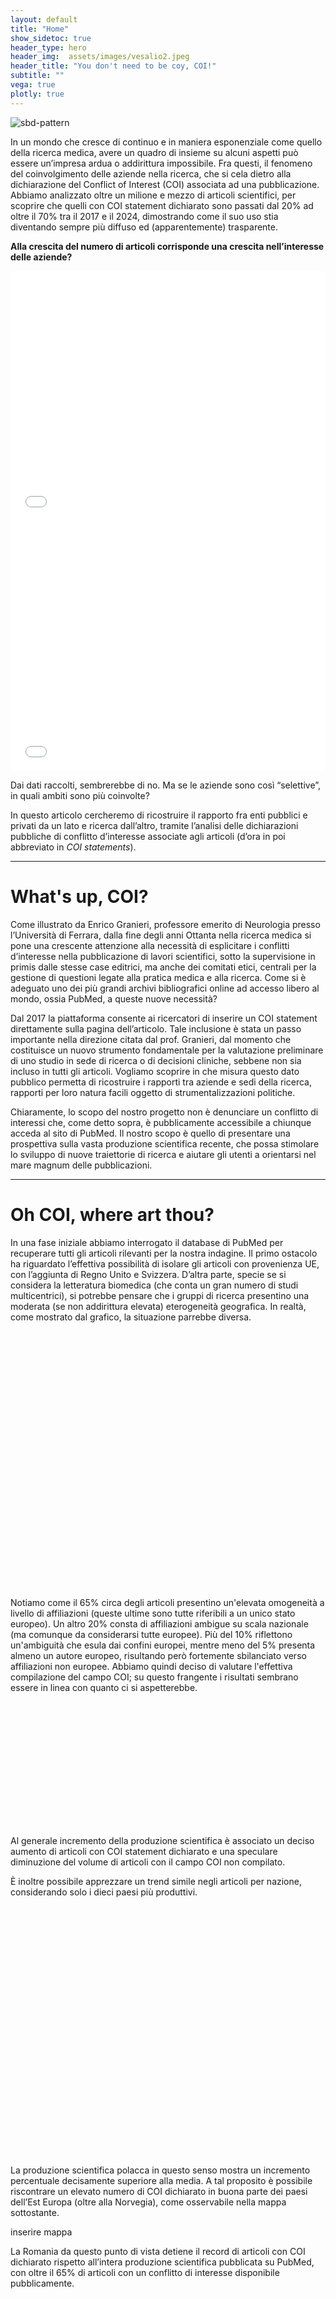 ```yaml
---
layout: default
title: "Home"
show_sidetoc: true
header_type: hero
header_img:  assets/images/vesalio2.jpeg
header_title: "You don't need to be coy, COI!"
subtitle: ""
vega: true
plotly: true
---
```


<div class="full-width-wrapper">
    <img src="{{ site.baseurl }}/assets/images/header copy.svg" alt="sbd-pattern" class="full-width-image">
</div>

In un mondo che cresce di continuo e in maniera esponenziale come quello della ricerca medica, avere un quadro di insieme su alcuni aspetti può essere un’impresa ardua o addirittura impossibile. Fra questi, il fenomeno del coinvolgimento delle aziende nella ricerca, che si cela dietro alla dichiarazione del Conflict of Interest (COI) associata ad una pubblicazione.
Abbiamo analizzato oltre un milione e mezzo di articoli scientifici, per scoprire che quelli con COI statement dichiarato sono passati dal 20% ad oltre il 70% tra il 2017 e il 2024, dimostrando come il suo uso stia diventando sempre più diffuso ed (apparentemente) trasparente.

<strong>Alla crescita del numero di articoli corrisponde una crescita nell’interesse delle aziende?</strong>

<div style="height: 400px; width: 100%;">
  <iframe 
    src="/g2-2025-website/assets/charts/perc_empty_tagged.html"
    width="100%"
    height="100%"
    frameborder="0"
    style="border: none;"
    title="Percentuale_COI">
  </iframe>
</div>

<div style="height: 400px; width: 100%;">
  <iframe 
    src="/g2-2025-website/assets/charts/areas_empty_vs_tagged.html"
    width="100%"
    height="100%"
    frameborder="0"
    style="border: none;"
    title="Aree COI vuoto/non vuoto">
  </iframe>
</div>


Dai dati raccolti, sembrerebbe di no. Ma se le aziende sono così “selettive”, in quali ambiti sono più coinvolte? 

In questo articolo cercheremo di ricostruire il rapporto fra enti pubblici e privati da un lato e ricerca dall’altro, tramite l’analisi delle dichiarazioni pubbliche di conflitto d’interesse associate agli articoli (d’ora in poi abbreviato in <em>COI statements</em>).

---

<h1 class="text-center">What's up, COI?</h1>

Come illustrato da Enrico Granieri, professore emerito di Neurologia presso l’Università di Ferrara, dalla fine degli anni Ottanta nella ricerca medica si pone una crescente attenzione alla necessità di esplicitare i conflitti d’interesse nella pubblicazione di lavori scientifici, sotto la supervisione in primis dalle stesse case editrici, ma anche dei comitati etici, centrali per la gestione di questioni legate alla pratica medica e alla ricerca.
Come si è adeguato uno dei più grandi archivi bibliografici online ad accesso libero al mondo, ossia PubMed, a queste nuove necessità?

Dal 2017 la piattaforma consente ai ricercatori di inserire un COI statement direttamente sulla pagina dell’articolo. Tale inclusione è stata un passo importante nella direzione citata dal prof. Granieri, dal momento che costituisce un nuovo strumento fondamentale per la valutazione preliminare di uno studio in sede di ricerca o di decisioni cliniche, sebbene non sia incluso in tutti gli articoli.
Vogliamo scoprire in che misura questo dato pubblico permetta di ricostruire i rapporti tra aziende e sedi della ricerca, rapporti per loro natura facili oggetto di strumentalizzazioni politiche.

Chiaramente, lo scopo del nostro progetto non è denunciare un conflitto di interessi che, come detto sopra, è pubblicamente accessibile a chiunque acceda al sito di PubMed. Il nostro scopo è quello di presentare una prospettiva sulla vasta produzione scientifica recente, che possa stimolare lo sviluppo di nuove traiettorie di ricerca e aiutare gli utenti a orientarsi nel mare magnum delle pubblicazioni.

---

<h1 class="text-center">Oh COI, where art thou?</h1>

<p>In una fase iniziale abbiamo interrogato il database di PubMed per recuperare tutti gli articoli rilevanti per la nostra indagine. Il primo ostacolo ha riguardato l’effettiva possibilità di isolare gli articoli con provenienza UE, con l’aggiunta di Regno Unito e Svizzera. D’altra parte, specie se si considera la letteratura biomedica (che conta un gran numero di studi multicentrici), si potrebbe pensare che i gruppi di ricerca presentino una moderata (se non addirittura elevata) eterogeneità geografica. In realtà, come mostrato dal grafico, la situazione parrebbe diversa.</p>

<!-- Chart container with proper spacing -->
<div style="width: 600px; height: 400px; margin: 20px auto; overflow: hidden;">
  <vegachart 
    schema-url="/g2-2025-website/assets/charts/geo_distribution_chart.json"
    style="width: 100%; height: 100%; display: block;">
  </vegachart>
</div>

<p style="clear: both; margin-top: 20px;">Notiamo come il 65% circa degli articoli presentino un'elevata omogeneità a livello di affiliazioni (queste ultime sono tutte riferibili a un unico stato europeo). Un altro 20% consta di affiliazioni ambigue su scala nazionale (ma comunque da considerarsi tutte europee). Più del 10% riflettono un'ambiguità che esula dai confini europei, mentre meno del 5% presenta almeno un autore europeo, risultando però fortemente sbilanciato verso affiliazioni non europee. Abbiamo quindi deciso di valutare l'effettiva compilazione del campo COI; su questo frangente i risultati sembrano essere in linea con quanto ci si aspetterebbe.</p>


<div style="height: 200px">
  <vegachart schema-url="/g2-2025-website/assets/charts/COI_year.json" style="width: 20%; height: 20%"></vegachart>
</div>

Al generale incremento della produzione scientifica è associato un deciso aumento di articoli con COI statement dichiarato e una speculare diminuzione del volume di articoli con il campo COI non compilato.

È inoltre possibile apprezzare un trend simile negli articoli per nazione, considerando solo i dieci paesi più produttivi.

<div style="height: 400px">
  <vegachart schema-url="/g2-2025-website/assets/charts/trend_disclosure_eu_chart.json" style="width: 100%; height: 100%"></vegachart>
</div>

La produzione scientifica polacca in questo senso mostra un incremento percentuale decisamente superiore alla media. A tal proposito è possibile riscontrare un elevato numero di COI dichiarato in buona parte dei paesi dell’Est Europa (oltre alla Norvegia), come osservabile nella mappa sottostante.

inserire mappa

La Romania da questo punto di vista detiene il record di articoli con COI dichiarato rispetto all’intera produzione scientifica pubblicata su PubMed, con oltre il 65% di articoli con un conflitto di interesse disponibile pubblicamente.

<div style="height: 400px">
  <vegachart schema-url="/g2-2025-website/assets/charts/top_countries_chart.json" style="width: 100%; height: 100%"></vegachart>
</div>


<h1 class="text-center">What did you major in, COI?</h1>

<div class="flourish-embed flourish-bar-chart-race" data-src="visualisation/24243729"><script src="https://public.flourish.studio/resources/embed.js"></script><noscript><img src="https://public.flourish.studio/visualisation/24243729/thumbnail" width="100%" alt="bar-chart-race visualization" /></noscript></div>
 

<div style="height: 400px">
  <vegachart schema-url="/g2-2025-website/assets/charts/percentage_barchart.json" style="width: 100%; height: 100%"></vegachart>
</div>


<div style="height: 400px">
  <vegachart schema-url="{{site.baseurl}}/assets/charts/increment_chart.json" style="width: 100%; height: 100%"></vegachart>
</div>





<h1 class="text-center">You don't know where your interest lies, COI...</h1>

Una volta isolati gli articoli in cui la sezione del COI statement fosse presente, è stato chiaramente essenziale per poter procedere con le analisi, processare il testo di tali statements. Per questo compito ci siamo affidati in prima battuta alla NER (Named Entity Recognition), una tecnica di elaborazione del linguaggio naturale (NLP) che identifica elementi specifici (entità) all'interno di un testo e li classifica in categorie predefinite come persone, luoghi, organizzazioni, date, ecc.

Il fatto che la forma degli statements non è standardizzata, ma espressa in linguaggio naturale, ha costituito un ostacolo per il processo: le aziende compaiono spesso con nomi e grafie diverse, il modello, su una tale quantità di dati, commette un numero considerevole di errori, i modelli NER non nascono specificatamente per riconoscere nomi di aziende healthcare.

Il modello che abbiamo scelto è distilbert-NER, versione specializzata per il NER di distilBERT, a sua volta una variante compressa del modello BERT. Applicandolo ai testi dei COI statement e selezionando tra le entità rilevate quelle categorizzate come “organizzazioni”, abbiamo ottenuto una lista di potenziali enti e aziende con cui gli autori di ciascun articolo avevano un rapporto di qualche tipo.

immagine coi

Abbiamo sottoposto questa lista preliminare ad un post-processing semi-automatico, con due obiettivi principali. Il primo, quello di uniformare i nomi delle aziende, soggetti a comuni errori e variazioni di grafia, riportandoli ad una sola forma standard. Per farlo, abbiamo creato dei pattern ad hoc per le aziende farmaceutiche, a partire dalle top 40 di un dataset contenente i nomi delle più grandi, e aggiungendo successivamente quelle che emergevano da una verifica manuale, fino ad arrivare ad un totale di 121 pattern. 

Il secondo obiettivo è stato quello di eliminare ciò che, per sua natura, sapevamo potesse verosimilmente costituire un errore nell’estrazione: ad esempio, parole con pochi caratteri (fino a due), o termini poco frequenti nel nostro corpus. Anche termini molto frequenti come “University” o “Pharma”, ma isolati erroneamente da espressioni più complesse, sono stati rimossi manualmente.  

Giunti a questo punto, gli articoli erano divisi in due categorie: da un lato, quelli senza alcun tag associato, ossia senza alcun conflitto di interessi risultante dalla nostra analisi; dall’altro, quelli con associati tag di aziende e/o enti pubblici, con cui uno o più autori hanno dichiarato di avere rapporti che possono costituire in qualche modo un conflitto d’interesse.

Come mostrato dal grafico qui sotto, gli articoli del secondo tipo, con conflitti esplicitati, sono cresciuti costantemente nel periodo osservato, passando da circa 10.000 nel 2017 a quasi 35.000 nel 2024. Questo aumento potrebbe riflettere il progressivo adeguamento a questa nuova funzione di PubMed.

retta numero articoli


Questa tendenza sembra essere proporzionale all’aumento generale delle pubblicazioni con COI statement presente, a loro volta aumentate molto rapidamente durante il periodo di nostro interesse, mostrando di nuovo una progressiva adeguazione a questa integrazione del sito. Si mantiene, però, pressoché costante negli anni l’incidenza dei due tipi di articoli sul totale.


grafici


Concentrandosi sulle 121 aziende individuate attraverso distibert-NER, vediamo che le prime cinque in particolare si distaccano dalle altre per il gran numero di articoli in cui sono presenti, mentre per le successive la frequenza cala rapidamente, arrivando ad avere la maggior parte delle aziende a una frequenza sotto 5.000.

grafico

Concentrandosi sulle 121 aziende individuate attraverso distibert-NER, vediamo che le prime cinque in particolare si distaccano dalle altre per il gran numero di articoli in cui sono presenti, mentre per le successive la frequenza cala rapidamente, arrivando ad avere la maggior parte delle aziende a una frequenza sotto 5.000.

grafici




<h1 class="text-center">That COI really tied the room together...</h1>


<h1 class="text-center">And now… COInnect the nodes!</h1>

# Sankey diagram

{% include plotly-graph.html id="grafico1" file="grafico1.html" height="600px" %}


e il secondo grafico sankey con i colori giusti

{% include plotly-graph.html id="grafico2" file="sankey_azi_aree.html" height="600px" %}








